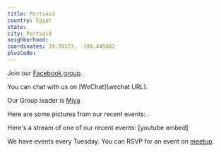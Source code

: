 ```yaml
---
title: Portsaid
country: Egypt
state: 
city: Portsaid
neighborhood: 
coordinates: 39.78373, -100.445882
plusCode:
---
```

Join our [Facebook group](https://www.facebook.com/groups/free.code.camp.portsaid).

You can chat with us on [WeChat](wechat URL).

Our Group leader is [Miya](freecodecamp.org/miya)

Here are some pictures from our recent events:
![]().

Here's a stream of one of our recent events:
[youtube embed]

We have events every Tuesday. You can RSVP for an event on [meetup](meetupurl).
